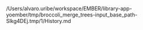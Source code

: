 /Users/alvaro.uribe/workspace/EMBER/library-app-yoember/tmp/broccoli_merge_trees-input_base_path-Slkg4DEj.tmp/1/History.md